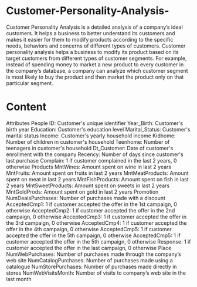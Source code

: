 # Customer-Personality-Analysis-

Customer Personality Analysis is a detailed analysis of a company’s ideal customers. It helps a business to better understand its customers and makes it easier for them to modify products according to the specific needs, behaviors and concerns of different types of customers.
Customer personality analysis helps a business to modify its product based on its target customers from different types of customer segments. For example, instead of spending money to market a new product to every customer in the company’s database, a company can analyze which customer segment is most likely to buy the product and then market the product only on that particular segment.

#  Content
Attributes
    People
      ID: Customer's unique identifier
      Year_Birth: Customer's birth year
      Education: Customer's education level
      Marital_Status: Customer's marital status
      Income: Customer's yearly household income
      Kidhome: Number of children in customer's household
      Teenhome: Number of teenagers in customer's household
      Dt_Customer: Date of customer's enrollment with the company
      Recency: Number of days since customer's last purchase
      Complain: 1 if customer complained in the last 2 years, 0 otherwise
Products
      MntWines: Amount spent on wine in last 2 years
      MntFruits: Amount spent on fruits in last 2 years
      MntMeatProducts: Amount spent on meat in last 2 years
      MntFishProducts: Amount spent on fish in last 2 years
      MntSweetProducts: Amount spent on sweets in last 2 years
      MntGoldProds: Amount spent on gold in last 2 years
Promotion
      NumDealsPurchases: Number of purchases made with a discount
      AcceptedCmp1: 1 if customer accepted the offer in the 1st campaign, 0 otherwise
      AcceptedCmp2: 1 if customer accepted the offer in the 2nd campaign, 0 otherwise
      AcceptedCmp3: 1 if customer accepted the offer in the 3rd campaign, 0 otherwise
      AcceptedCmp4: 1 if customer accepted the offer in the 4th campaign, 0 otherwise
      AcceptedCmp5: 1 if customer accepted the offer in the 5th campaign, 0 otherwise
      AcceptedCmp5: 1 if customer accepted the offer in the 5th campaign, 0 otherwise
      Response: 1 if customer accepted the offer in the last campaign, 0 otherwise
Place
      NumWebPurchases: Number of purchases made through the company’s web site
      NumCatalogPurchases: Number of purchases made using a catalogue
      NumStorePurchases: Number of purchases made directly in stores
      NumWebVisitsMonth: Number of visits to company’s web site in the last month

